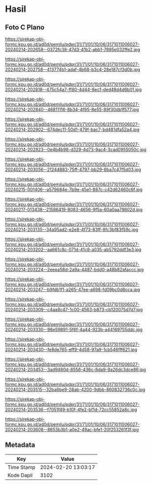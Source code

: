 # Hasil

## Foto C Plano

https://sirekap-obj-formc.kpu.go.id/ad0d/pemilu/pdpr/31/71/01/10/06/3171011006027-20240214-202658--0372fc38-47d3-41b2-abb1-7895e032ffe2.jpg

https://sirekap-obj-formc.kpu.go.id/ad0d/pemilu/pdpr/31/71/01/10/06/3171011006027-20240214-202758--413774b1-adaf-4b68-b3c4-28e187cf3d0b.jpg

https://sirekap-obj-formc.kpu.go.id/ad0d/pemilu/pdpr/31/71/01/10/06/3171011006027-20240214-202818--475c54a7-ff80-4d44-8ec1-ded48d4d6b01.jpg

https://sirekap-obj-formc.kpu.go.id/ad0d/pemilu/pdpr/31/71/01/10/06/3171011006027-20240214-202840--46811116-8b34-4f95-8e55-89f30db1f577.jpg

https://sirekap-obj-formc.kpu.go.id/ad0d/pemilu/pdpr/31/71/01/10/06/3171011006027-20240214-202902--674dec11-50d1-479f-bac7-bd481dfa52a4.jpg

https://sirekap-obj-formc.kpu.go.id/ad0d/pemilu/pdpr/31/71/01/10/06/3171011006027-20240214-202923--0e4b4b98-d329-4d73-9ac4-3cad0955050c.jpg

https://sirekap-obj-formc.kpu.go.id/ad0d/pemilu/pdpr/31/71/01/10/06/3171011006027-20240214-203056--21244883-75ff-4797-bb29-6ba7c47f5d03.jpg

https://sirekap-obj-formc.kpu.go.id/ad0d/pemilu/pdpr/31/71/01/10/06/3171011006027-20240215-001406--a579684e-7b9e-45e1-887c-c42d62460c6f.jpg

https://sirekap-obj-formc.kpu.go.id/ad0d/pemilu/pdpr/31/71/01/10/06/3171011006027-20240217-013438--21586419-8083-4656-9f5a-60a0aa79802d.jpg

https://sirekap-obj-formc.kpu.go.id/ad0d/pemilu/pdpr/31/71/01/10/06/3171011006027-20240214-203135--34a95ad2-e2e8-4f73-83ff-8fc3bf83f59c.jpg

https://sirekap-obj-formc.kpu.go.id/ad0d/pemilu/pdpr/31/71/01/10/06/3171011006027-20240214-203202--aa661c8c-071d-41c8-a035-ab5792ddf3e3.jpg

https://sirekap-obj-formc.kpu.go.id/ad0d/pemilu/pdpr/31/71/01/10/06/3171011006027-20240214-203224--2eeea58d-2a9a-4487-bdd0-a48b82afaccc.jpg

https://sirekap-obj-formc.kpu.go.id/ad0d/pemilu/pdpr/31/71/01/10/06/3171011006027-20240214-203247--b9fdb1f1-a265-47ee-a698-fd09bc0d8cca.jpg

https://sirekap-obj-formc.kpu.go.id/ad0d/pemilu/pdpr/31/71/01/10/06/3171011006027-20240214-203309--c4aa8c47-1c00-4563-b873-cb120075d7d7.jpg

https://sirekap-obj-formc.kpu.go.id/ad0d/pemilu/pdpr/31/71/01/10/06/3171011006027-20240214-203330--98e59891-5f6f-4a44-923b-a44169755ddc.jpg

https://sirekap-obj-formc.kpu.go.id/ad0d/pemilu/pdpr/31/71/01/10/06/3171011006027-20240214-203430--fe8de765-eff9-4d58-97a9-1cb546fff621.jpg

https://sirekap-obj-formc.kpu.go.id/ad0d/pemilu/pdpr/31/71/01/10/06/3171011006027-20240214-203453--3ad9480d-8556-436c-8da9-9a26dc3dce86.jpg

https://sirekap-obj-formc.kpu.go.id/ad0d/pemilu/pdpr/31/71/01/10/06/3171011006027-20240214-203515--32ba6be9-28ab-4200-9dbb-860832736c0c.jpg

https://sirekap-obj-formc.kpu.go.id/ad0d/pemilu/pdpr/31/71/01/10/06/3171011006027-20240214-203536--f7051f49-b10f-4fe2-bf1d-72cc55852a8c.jpg

https://sirekap-obj-formc.kpu.go.id/ad0d/pemilu/pdpr/31/71/01/10/06/3171011006027-20240214-203608--8653b3b1-a0e2-49ac-bfe1-20f253261f3f.jpg


## Metadata

| Key        | Value               |
| ---------- | ------------------- |
| Time Stamp | 2024-02-20 13:03:17 |
| Kode Dapil | 3102                |




